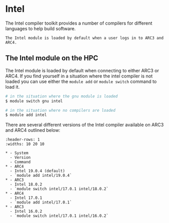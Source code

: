 # Intel

The Intel compiler toolkit provides a number of compilers for different languages to help build software.

```{note}
The Intel module is loaded by default when a user logs in to ARC3 and ARC4.
```

## The Intel module on the HPC

The Intel module is loaded by default when connecting to either ARC3 or ARC4. If you find yourself in a situation where the intel compiler is not loaded you can use either the `module add` or `module switch` command to load it.

```bash
# in the situation where the gnu module is loaded
$ module switch gnu intel

# in the situation where no compilers are loaded
$ module add intel
```

There are several different versions of the Intel compiler available on ARC3 and ARC4 outlined below:

```{list-table}
:header-rows: 1
:widths: 10 20 10

* - System
  - Version
  - Command
* - ARC4
  - Intel 19.0.4 (default)
  - `module add intel/19.0.4`
* - ARC3
  - Intel 18.0.2
  - `module switch intel/17.0.1 intel/18.0.2`
* - ARC4
  - Intel 17.0.1
  - `module add intel/17.0.1`
* - ARC3
  - Intel 16.0.2
  - `module switch intel/17.0.1 intel/16.0.2`
```
